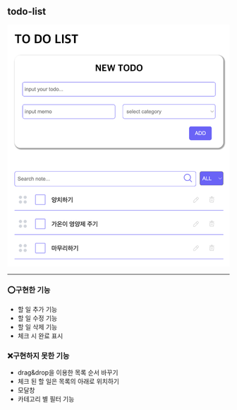 ## todo-list
![Alt text](image.png)

<hr>

### ⭕️구현한 기능
- 할 일 추가 기능
- 할 일 수정 기능
- 할 일 삭제 기능
- 체크 시 완료 표시

### ❌구현하지 못한 기능
- drag&drop을 이용한 목록 순서 바꾸기
- 체크 된 할 일은 목록의 아래로 위치하기
- 모달창
- 카테고리 별 필터 기능
 
